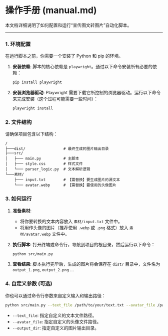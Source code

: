 # 操作手册 (manual.md)

本文档详细说明了如何配置和运行“宣传图文转图片”自动化脚本。

---

### **1. 环境配置**

在运行脚本之前，你需要一个安装了 Python 和 pip 的环境。

1.  **安装依赖**: 
    脚本的核心依赖是 `playwright`。通过以下命令安装所有必要的依赖：
    ```bash
    pip install playwright
    ```

2.  **安装浏览器驱动**:
    Playwright 需要下载它所控制的浏览器驱动。运行以下命令来完成安装（这个过程可能需要一些时间）：
    ```bash
    playwright install
    ```

### **2. 文件结构**

请确保项目包含以下结构：

```
/
├───dist/                 # 最终生成的图片输出目录
├───src/
│   ├─── main.py          # 主脚本
│   ├─── style.css        # 样式文件
│   └─── parser_logic.py  # 文本解析逻辑
└───素材/
    ├─── input.txt        # 【需替换】要生成图片的源文本
    └─── avatar.webp      # 【需替换】要使用的头像图片
```

### **3. 如何运行**

1.  **准备素材**:
    *   将你要转换的文本内容放入 `素材/input.txt` 文件中。
    *   将用作头像的图片（推荐使用 `.webp` 或 `.png` 格式）放入 `素材/avatar.webp` 文件中。

2.  **执行脚本**:
    打开终端或命令行，导航到项目的根目录，然后运行以下命令：
    ```bash
    python src/main.py
    ```

3.  **查看结果**:
    脚本执行完毕后，生成的图片将会保存在 `dist/` 目录中，文件名为 `output_1.png`, `output_2.png` ...

### **4. 自定义参数 (可选)**

你也可以通过命令行参数来自定义输入和输出路径：

```bash
python src/main.py --text_file /path/to/your/text.txt --avatar_file /path/to/your/avatar.png --output_dir /path/to/your/output_folder
```

-   `--text_file`: 指定自定义的文本文件路径。
-   `--avatar_file`: 指定自定义的头像文件路径。
-   `--output_dir`: 指定自定义的图片输出目录。